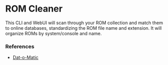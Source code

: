 # ROM Cleaner
This CLI and WebUI will scan through your ROM collection and match them to online databases, standardizing the ROM file name and extension. It will organize ROMs by system/console and name.



### References
* [Dat-o-Matic](https://datomatic.no-intro.org/index.php)
